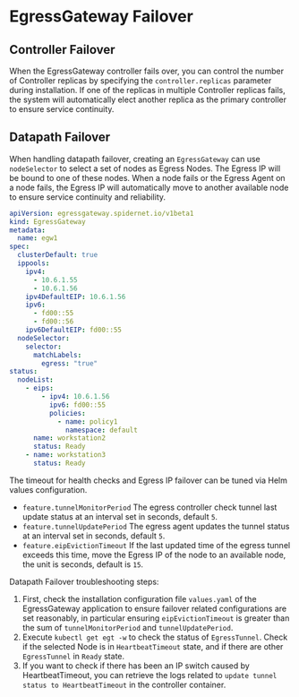 # EgressGateway Failover

## Controller Failover

When the EgressGateway controller fails over, you can control the number of Controller replicas by specifying the `controller.replicas` parameter during installation. If one of the replicas in multiple Controller replicas fails, the system will automatically elect another replica as the primary controller to ensure service continuity.

## Datapath Failover

When handling datapath failover, creating an `EgressGateway` can use `nodeSelector` to select a set of nodes as Egress Nodes. The Egress IP will be bound to one of these nodes. When a node fails or the Egress Agent on a node fails, the Egress IP will automatically move to another available node to ensure service continuity and reliability.

```yaml
apiVersion: egressgateway.spidernet.io/v1beta1
kind: EgressGateway
metadata: 
  name: egw1
spec:
  clusterDefault: true
  ippools:
    ipv4:
      - 10.6.1.55
      - 10.6.1.56 
    ipv4DefaultEIP: 10.6.1.56
    ipv6:
      - fd00::55
      - fd00::56
    ipv6DefaultEIP: fd00::55
  nodeSelector:
    selector:
      matchLabels:
        egress: "true"
status:
  nodeList:
    - eips: 
        - ipv4: 10.6.1.56
          ipv6: fd00::55
          policies:
            - name: policy1
              namespace: default
      name: workstation2
      status: Ready
    - name: workstation3
      status: Ready
```

The timeout for health checks and Egress IP failover can be tuned via Helm values configuration.

* `feature.tunnelMonitorPeriod` The egress controller check tunnel last update status at an interval set in seconds, default `5`.
* `feature.tunnelUpdatePeriod` The egress agent updates the tunnel status at an interval set in seconds, default `5`.
* `feature.eipEvictionTimeout` If the last updated time of the egress tunnel exceeds this time, move the Egress IP of the node to an available node, the unit is seconds, default is `15`.

Datapath Failover troubleshooting steps:

1. First, check the installation configuration file `values.yaml` of the EgressGateway application to ensure failover related configurations are set reasonably, in particular ensuring `eipEvictionTimeout` is greater than the sum of `tunnelMonitorPeriod` and `tunnelUpdatePeriod`.
2. Execute `kubectl get egt -w` to check the status of `EgressTunnel`. Check if the selected Node is in `HeartbeatTimeout` state, and if there are other `EgressTunnel` in `Ready` state.
3. If you want to check if there has been an IP switch caused by HeartbeatTimeout, you can retrieve the logs related to `update tunnel status to HeartbeatTimeout` in the controller container.
